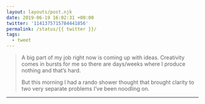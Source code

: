 ```yaml
---
layout: layouts/post.njk
date: 2019-06-19 16:02:31 +00:00
twitter: '1141375715784441856'
permalink: /status/{{ twitter }}/
tags: 
  - tweet
---
```


> A big part of my job right now is coming up with ideas. Creativity comes in bursts for me so there are days/weeks where I produce nothing and that’s hard.
> 
> But this morning I had a rando shower thought that brought clarity to two very separate problems I’ve been noodling on.

---
